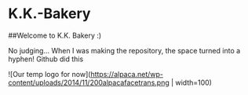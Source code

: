 # K.K.-Bakery

##Welcome to K.K. Bakery :)

No judging... When I was making the repository, the space turned into a hyphen! Github did this

![Our temp logo for now](https://alpaca.net/wp-content/uploads/2014/11/200alpacafacetrans.png | width=100)

